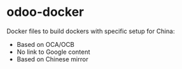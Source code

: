 # odoo-docker
Docker files to build dockers with specific setup for China:
* Based on OCA/OCB
* No link to Google content
* Based on Chinese mirror
